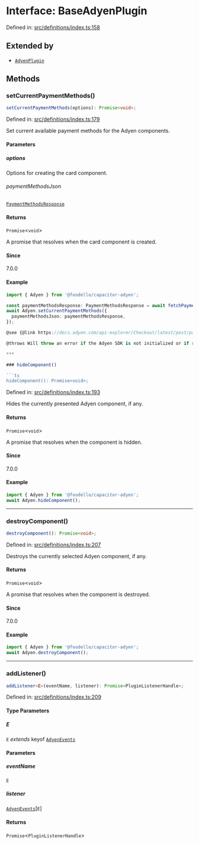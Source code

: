 # Interface: BaseAdyenPlugin

Defined in: [src/definitions/index.ts:158](https://github.com/Fiksuruoka-fi/capacitor-adyen/blob/f6b775642775e61e00bb60787472fc2c2f9bd045/src/definitions/index.ts#L158)

## Extended by

- [`AdyenPlugin`](AdyenPlugin.md)

## Methods

### setCurrentPaymentMethods()

```ts
setCurrentPaymentMethods(options): Promise<void>;
```

Defined in: [src/definitions/index.ts:179](https://github.com/Fiksuruoka-fi/capacitor-adyen/blob/f6b775642775e61e00bb60787472fc2c2f9bd045/src/definitions/index.ts#L179)

Set current available payment methods for the Adyen components.

#### Parameters

##### options

Options for creating the card component.

###### paymentMethodsJson

[`PaymentMethodsResponse`](PaymentMethodsResponse.md)

#### Returns

`Promise`\<`void`\>

A promise that resolves when the card component is created.

#### Since

7.0.0

#### Example

```typescript
import { Adyen } from '@foodello/capacitor-adyen';

const paymentMethodsResponse: PaymentMethodsResponse = await fetchPaymentMethodsFromYourServer();
await Adyen.setCurrentPaymentMethods({
  paymentMethodsJson: paymentMethodsResponse,
});

@see {@link https://docs.adyen.com/api-explorer/Checkout/latest/post/paymentMethods} for more information on how to retrieve available payment methods.

@throws Will throw an error if the Adyen SDK is not initialized or if required parameters are missing.

***

### hideComponent()

```ts
hideComponent(): Promise<void>;
```

Defined in: [src/definitions/index.ts:193](https://github.com/Fiksuruoka-fi/capacitor-adyen/blob/f6b775642775e61e00bb60787472fc2c2f9bd045/src/definitions/index.ts#L193)

Hides the currently presented Adyen component, if any.

#### Returns

`Promise`\<`void`\>

A promise that resolves when the component is hidden.

#### Since

7.0.0

#### Example

```typescript
import { Adyen } from '@foodello/capacitor-adyen';
await Adyen.hideComponent();
```

***

### destroyComponent()

```ts
destroyComponent(): Promise<void>;
```

Defined in: [src/definitions/index.ts:207](https://github.com/Fiksuruoka-fi/capacitor-adyen/blob/f6b775642775e61e00bb60787472fc2c2f9bd045/src/definitions/index.ts#L207)

Destroys the currently selected Adyen component, if any.

#### Returns

`Promise`\<`void`\>

A promise that resolves when the component is destroyed.

#### Since

7.0.0

#### Example

```typescript
import { Adyen } from '@foodello/capacitor-adyen';
await Adyen.destroyComponent();
```

***

### addListener()

```ts
addListener<E>(eventName, listener): Promise<PluginListenerHandle>;
```

Defined in: [src/definitions/index.ts:209](https://github.com/Fiksuruoka-fi/capacitor-adyen/blob/f6b775642775e61e00bb60787472fc2c2f9bd045/src/definitions/index.ts#L209)

#### Type Parameters

##### E

`E` *extends* keyof [`AdyenEvents`](AdyenEvents.md)

#### Parameters

##### eventName

`E`

##### listener

[`AdyenEvents`](AdyenEvents.md)\[`E`\]

#### Returns

`Promise`\<`PluginListenerHandle`\>
